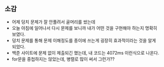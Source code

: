 ## 소감
- 어제 덩치 문제가 잘 안풀려서 골머리를 쌌는데
- 오늘 아침에 일어나서 다시 문제를 보니까 내가 어떤 것을 구현해야 하는지 명확히 보였다.
- 덩치 문제를 통해 문제 이해정도를 종이에 쓰는게 굉장히 효과적이라는 것을 알게 되었다.
- 백준 사이트에 문제 없이 제출되긴 했는데, 내 코드는 4072ms 이런식으로 나온다.
- for문을 중첩하지는 않았는데, 병렬로 많이 써서 그런가??